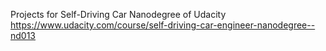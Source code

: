 Projects for Self-Driving Car Nanodegree of Udacity
https://www.udacity.com/course/self-driving-car-engineer-nanodegree--nd013